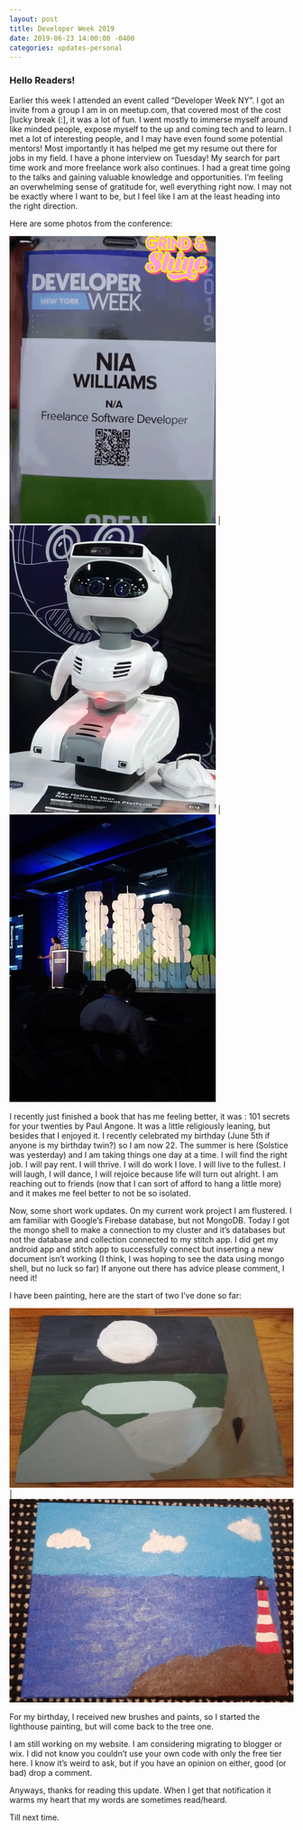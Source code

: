 ```yaml
---
layout: post
title: Developer Week 2019
date: 2019-06-23 14:00:00 -0400
categories: updates-personal
---
```


### Hello Readers!

Earlier this week I attended an event called “Developer Week NY”. I got an invite from a group I am in on meetup.com, that covered most of the cost [lucky break (:], it was a lot of fun. I went mostly to immerse myself around like minded people, expose myself to the up and coming tech and to learn. I met a lot of interesting people, and I may have even found some potential mentors! Most importantly it has helped me get my resume out there for jobs in my field. I have a phone interview on Tuesday! My search for part time work and more freelance work also continues. I had a great time going to the talks and gaining valuable knowledge and opportunities. I’m feeling an overwhelming sense of gratitude for, well everything right now. I may not be exactly where I want to be, but I feel like I am at the least heading into the right direction.

Here are some photos from the conference:

![alt-text](/images/dw.gif "My badge") | ![alt-text](/images/dw2.jpg "Misty Robotics display") | ![alt-text](/images/dw3.jpg "Main Stage")

I recently just finished a book that has me feeling better, it was : 101 secrets for your twenties by Paul Angone. It was a little religiously leaning, but besides that I enjoyed it. I recently celebrated my birthday (June 5th if anyone is my birthday twin?) so I am now 22. The summer is here (Solstice was yesterday) and I am taking things one day at a time. I will find the right job. I will pay rent. I will thrive. I will do work I love. I will live to the fullest. I will laugh, I will dance, I will rejoice because life will turn out alright. I am reaching out to friends (now that I can sort of afford to hang a little more) and it makes me feel better to not be so isolated.

Now, some short work updates. On my current work project I am flustered. I am familiar with Google’s Firebase database, but not MongoDB. Today I got the mongo shell to make a connection to my cluster and it’s databases but not the database and collection connected to my stitch app. I did get my android app and stitch app to successfully connect but inserting a new document isn’t working (I think, I was hoping to see the data using mongo shell, but no luck so far) If anyone out there has advice please comment, I need it!

I have been painting, here are the start of two I’ve done so far:

![alt-text](/images/tree.jpg "Swamp and Tree painting base") | ![alt-text](/images/lighthouse.jpg "Lighthouse Painting")

For my birthday, I received new brushes and paints, so I started the lighthouse painting, but will come back to the tree one.

I am still working on my website. I am considering migrating to blogger or wix. I did not know you couldn’t use your own code with only the free tier here. I know it’s weird to ask, but if you have an opinion on either, good (or bad) drop a comment.

Anyways, thanks for reading this update. When I get that notification it warms my heart that my words are sometimes read/heard. 

Till next time.